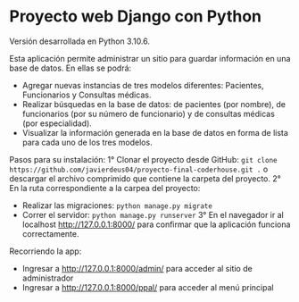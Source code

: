 # Proyecto web Django con Python
Versión desarrollada en Python 3.10.6.

Esta aplicación permite administrar un sitio para guardar información en una base de datos. En ellas se podrá:
- Agregar nuevas instancias de tres modelos diferentes: Pacientes, Funcionarios y Consultas médicas.
- Realizar búsquedas en la base de datos: de pacientes (por nombre), de funcionarios (por su número de funcionario) y de consultas médicas (por especialidad).
- Visualizar la información generada en la base de datos en forma de lista para cada uno de los tres modelos.

Pasos para su instalación:
1° Clonar el proyecto desde GitHub: `git clone https://github.com/javierdeus04/proyecto-final-coderhouse.git .` o descargar el archivo comprimido que contiene la carpeta del proyecto.
2° En la ruta correspondiente a la carpea del proyecto:
- Realizar las migraciones: `python manage.py migrate`
- Correr el servidor: `python manage.py runserver`
3° En el navegador ir al localhost http://127.0.0.1:8000/ para confirmar que la aplicación funciona correctamente.

Recorriendo la app:
- Ingresar a http://127.0.0.1:8000/admin/ para acceder al sitio de administrador
- Ingresar a http://127.0.0.1:8000/ppal/ para acceder al menú principal





  

